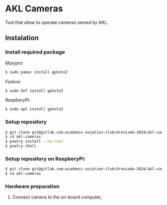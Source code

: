 # AKL Cameras

Tool that allow to operate cameras owned by AKL.

## Instalation

### Install required package

*Manjaro:*

```bash
$ sudo pamac install gphoto2
```

*Fedora:*

```bash
$ sudo dnf install gphoto2
```

*RaspberyPi:*

```bash
$ sudo apt install gphoto2
```

### Setup repository

```bash
$ git clone git@gitlab.com:academic-aviation-club/droniada-2024/akl-cameras.git
$ cd akl-cameras
$ poetry install --no-root
$ poetry shell
```

### Setup repository on RaspberyPi:

```bash
$ git clone git@gitlab.com:academic-aviation-club/droniada-2024/akl-cameras.git
$ cd akl-cameras
```

### Hardware preparation

1. Connect camera to the on-board computer,